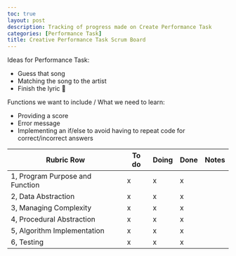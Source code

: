 ```yaml
---
toc: true
layout: post
description: Tracking of progress made on Create Performance Task
categories: [Performance Task]
title: Creative Performance Task Scrum Board
---
```


Ideas for Performance Task:
- Guess that song
- Matching the song to the artist
- Finish the lyric 🌟

Functions we want to include / What we need to learn:
- Providing a score
- Error message
- Implementing an if/else to avoid having to repeat code for correct/incorrect answers


| Rubric Row | To do | Doing | Done | Notes |
| ----------- | ----------- | ----------- | ----------- | ----------- |
| 1, Program Purpose and Function | x | x | x |
| 2, Data Abstraction | x | x | x |
| 3, Managing Complexity | x | x | x |
| 4, Procedural Abstraction | x | x | x |
| 5, Algorithm Implementation | x | x | x |
| 6, Testing | x | x | x |

